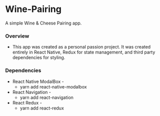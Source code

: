 # Wine-Pairing
A simple Wine & Cheese Pairing app.

### Overview
* This app was created as a personal passion project. It was created entirely in React Native, Redux for state management, and third party dependencies for styling.
### Dependencies
* React Native ModalBox - 
    * yarn add react-native-modalbox
* React Navigation - 
    * yarn add react-navigation
* React Redux - 
    * yarn add react-redux
